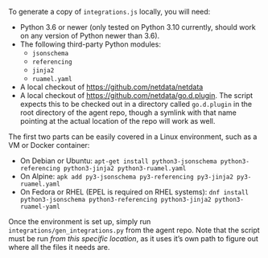 To generate a copy of `integrations.js` locally, you will need:

- Python 3.6 or newer (only tested on Python 3.10 currently, should work
  on any version of Python newer than 3.6).
- The following third-party Python modules:
    - `jsonschema`
    - `referencing`
    - `jinja2`
    - `ruamel.yaml`
- A local checkout of https://github.com/netdata/netdata
- A local checkout of https://github.com/netdata/go.d.plugin. The script
  expects this to be checked out in a directory called `go.d.plugin`
  in the root directory of the agent repo, though a symlink with that
  name pointing at the actual location of the repo will work as well.

The first two parts can be easily covered in a Linux environment, such
as a VM or Docker container:

- On Debian or Ubuntu: `apt-get install python3-jsonschema python3-referencing python3-jinja2 python3-ruamel.yaml`
- On Alpine: `apk add py3-jsonschema py3-referencing py3-jinja2 py3-ruamel.yaml`
- On Fedora or RHEL (EPEL is required on RHEL systems): `dnf install python3-jsonschema python3-referencing python3-jinja2 python3-ruamel-yaml`

Once the environment is set up, simply run
`integrations/gen_integrations.py` from the agent repo. Note that the
script must be run _from this specific location_, as it uses it’s own
path to figure out where all the files it needs are.
